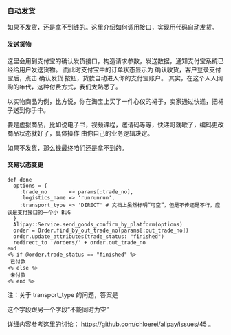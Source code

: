 ### 自动发货

如果不发货，还是拿不到钱的。这里介绍如何调用接口，实现用代码自动发货。

#### 发送货物

这里会用到支付宝的确认发货接口，构造请求参数，发送数据，通知支付宝系统已经给用户发送货物。 而此时支付宝中的订单状态显示为 确认收货，客户登录支付宝后，点击 确认发货 按钮，货款自动进入你的支付宝账户。 其实，在这个人人网购的年代，这种付费方式，我们太熟悉了。

以实物商品为例，比方说，你在淘宝上买了一件心仪的裙子，卖家通过快递，把裙子送到你手中。

要是虚拟商品，比如说电子书，视频课程，邀请码等等，快递哥就歇了，编码更改商品状态就好了，具体操作 由你自己的业务逻辑决定。

如果不发货，那么钱最终咱们还是拿不到的。

#### 交易状态变更

```
def done
  options = {
    :trade_no       => params[:trade_no],
    :logistics_name => 'runrunrun',
    :transport_type => 'DIRECT' # 文档上虽然标明“可空”，但是不传还是不行，应该是支付接口的一个小 BUG
  }
  Alipay::Service.send_goods_confirm_by_platform(options)
  order = Order.find_by_out_trade_no(params[:out_trade_no])
  order.update_attributes(trade_status: "finished")
  redirect_to '/orders/' + order.out_trade_no
end
<% if @order.trade_status == "finished" %>
 已付款
<% else %>
 未付款
<% end %>

```
注：关于 transport_type 的问题，答案是

这个字段跟另一个字段“不能同时为空”

详细内容参考这里的讨论： https://github.com/chloerei/alipay/issues/45 。
